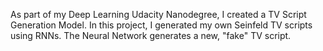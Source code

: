 As part of my Deep Learning Udacity Nanodegree, I created a TV Script Generation Model. In this project, I generated my own Seinfeld TV scripts using RNNs. The Neural Network generates a new, "fake" TV script.
